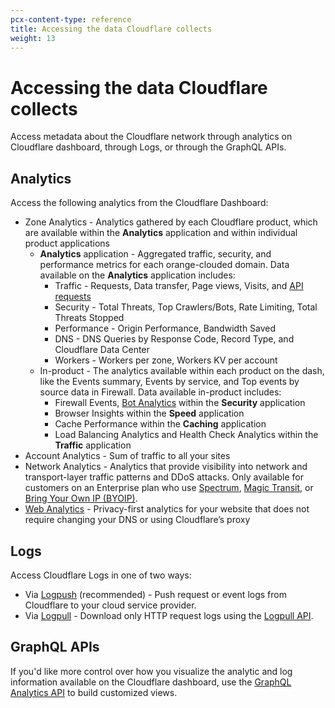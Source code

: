 ```yaml
---
pcx-content-type: reference
title: Accessing the data Cloudflare collects
weight: 13
---
```


# Accessing the data Cloudflare collects

Access metadata about the Cloudflare network through analytics on Cloudflare dashboard, through Logs, or through the GraphQL APIs.

## Analytics

Access the following analytics from the Cloudflare Dashboard:

- Zone Analytics - Analytics gathered by each Cloudflare product, which are available within the **Analytics** application and within individual product applications
  - **Analytics** application - Aggregated traffic, security, and performance metrics for each orange-clouded domain. Data available on the **Analytics** application includes:
    - Traffic - Requests, Data transfer, Page views, Visits, and [API requests](/api-shield/products/api-discovery/#api-requests)
    - Security - Total Threats, Top Crawlers/Bots, Rate Limiting, Total Threats Stopped
    - Performance - Origin Performance, Bandwidth Saved
    - DNS - DNS Queries by Response Code, Record Type, and Cloudflare Data Center
    - Workers - Workers per zone, Workers KV per account
  - In-product - The analytics available within each product on the dash, like the Events summary, Events by service, and Top events by source data in Firewall. Data available in-product includes:
    - Firewall Events, [Bot Analytics](/bots/bot-analytics/) within the **Security** application
    - Browser Insights within the **Speed** application
    - Cache Performance within the **Caching** application
    - Load Balancing Analytics and Health Check Analytics within the **Traffic** application
- Account Analytics - Sum of traffic to all your sites
- Network Analytics - Analytics that provide visibility into network and transport-layer traffic patterns and DDoS attacks. Only available for customers on an Enterprise plan who use [Spectrum](/spectrum/), [Magic Transit](/magic-transit/), or [Bring Your Own IP (BYOIP)](/byoip/).
- [Web Analytics](/analytics/web-analytics/) - Privacy-first analytics for your website that does not require changing your DNS or using Cloudflare’s proxy

## Logs

Access Cloudflare Logs in one of two ways:

- Via [Logpush](/logs/about/) (recommended) - Push request or event logs from Cloudflare to your cloud service provider.
- Via [Logpull](/logs/logpull/) - Download only HTTP request logs using the [Logpull API](https://api.cloudflare.com/#logs-received-properties).

## GraphQL APIs

If you'd like more control over how you visualize the analytic and log information available on the Cloudflare dashboard, use the [GraphQL Analytics API](/analytics/graphql-api/) to build customized views.
